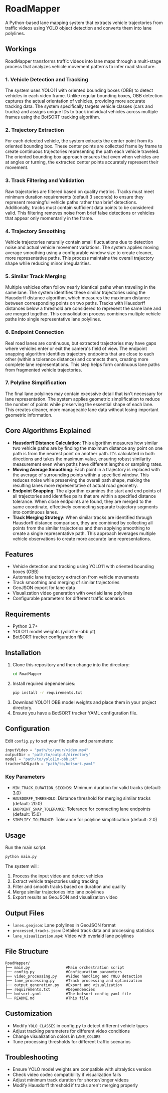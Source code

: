 # RoadMapper

A Python-based lane mapping system that extracts vehicle trajectories from traffic videos using YOLO object detection and converts them into lane polylines.

## Workings

RoadMapper transforms traffic videos into lane maps through a multi-stage process that analyzes vehicle movement patterns to infer road structure.

### 1. Vehicle Detection and Tracking

The system uses YOLO11 with oriented bounding boxes (OBB) to detect vehicles in each video frame. Unlike regular bounding boxes, OBB detection captures the actual orientation of vehicles, providing more accurate tracking data. The system specifically targets vehicle classes (cars and trucks) and assigns unique IDs to track individual vehicles across multiple frames using the BotSORT tracking algorithm.

### 2. Trajectory Extraction

For each detected vehicle, the system extracts the center point from its oriented bounding box. These center points are collected frame by frame to create continuous trajectories representing the path each vehicle traveled. The oriented bounding box approach ensures that even when vehicles are at angles or turning, the extracted center points accurately represent their movement.

### 3. Track Filtering and Validation

Raw trajectories are filtered based on quality metrics. Tracks must meet minimum duration requirements (default 3 seconds) to ensure they represent meaningful vehicle paths rather than brief detections. Additionally, tracks must contain sufficient data points to be considered valid. This filtering removes noise from brief false detections or vehicles that appear only momentarily in the frame.

### 4. Trajectory Smoothing

Vehicle trajectories naturally contain small fluctuations due to detection noise and actual vehicle movement variations. The system applies moving average smoothing using a configurable window size to create cleaner, more representative paths. This process maintains the overall trajectory shape while reducing minor irregularities.

### 5. Similar Track Merging

Multiple vehicles often follow nearly identical paths when traveling in the same lane. The system identifies these similar trajectories using the Hausdorff distance algorithm, which measures the maximum distance between corresponding points on two paths. Tracks with Hausdorff distances below a threshold are considered to represent the same lane and are merged together. This consolidation process combines multiple vehicle paths into single representative lane polylines.

### 6. Endpoint Connection

Real road lanes are continuous, but extracted trajectories may have gaps where vehicles enter or exit the camera's field of view. The endpoint snapping algorithm identifies trajectory endpoints that are close to each other (within a tolerance distance) and connects them, creating more complete lane representations. This step helps form continuous lane paths from fragmented vehicle trajectories.

### 7. Polyline Simplification

The final lane polylines may contain excessive detail that isn't necessary for lane representation. The system applies geometric simplification to reduce the number of points while preserving the essential shape of each lane. This creates cleaner, more manageable lane data without losing important geometric information.

## Core Algorithms Explained

* **Hausdorff Distance Calculation**: This algorithm measures how similar two vehicle paths are by finding the maximum distance any point on one path is from the nearest point on another path. It's calculated in both directions and takes the maximum value, ensuring robust similarity measurement even when paths have different lengths or sampling rates.
* **Moving Average Smoothing**: Each point in a trajectory is replaced with the average of surrounding points within a specified window. This reduces noise while preserving the overall path shape, making the resulting lanes more representative of actual road geometry.
* **Endpoint Snapping**: The algorithm examines the start and end points of all trajectories and identifies pairs that are within a specified distance tolerance. When close endpoints are found, they are merged to the same coordinate, effectively connecting separate trajectory segments into continuous lanes.
* **Track Merging Strategy**: When similar tracks are identified through Hausdorff distance comparison, they are combined by collecting all points from the similar trajectories and then applying smoothing to create a single representative path. This approach leverages multiple vehicle observations to create more accurate lane representations.

## Features

* Vehicle detection and tracking using YOLO11 with oriented bounding boxes (OBB)
* Automatic lane trajectory extraction from vehicle movements
* Track smoothing and merging of similar trajectories
* GeoJSON export for lane data
* Visualization video generation with overlaid lane polylines
* Configurable parameters for different traffic scenarios

## Requirements

* Python 3.7+
* YOLO11 model weights (yolo11m-obb.pt)
* BotSORT tracker configuration file

## Installation

1.  Clone this repository and then change into the directory:
    ```bash
    cd RoadMapper
    ```
2.  Install required dependencies:
    ```bash
    pip install -r requirements.txt
    ```
3.  Download YOLO11 OBB model weights and place them in your project directory.
4.  Ensure you have a BotSORT tracker YAML configuration file.

## Configuration

Edit `config.py` to set your file paths and parameters:

```python
inputVideo = "path/to/your/video.mp4"
outputDir = "path/to/output/directory"
model = "path/to/yolo11m-obb.pt"
trackerYAMLpath = "path/to/botsort.yaml"
````

### Key Parameters

  * `MIN_TRACK_DURATION_SECONDS`: Minimum duration for valid tracks (default: 3.0)
  * `HAUSDORFF_THRESHOLD`: Distance threshold for merging similar tracks (default: 20.0)
  * `ENDPOINT_SNAP_TOLERANCE`: Tolerance for connecting lane endpoints (default: 15.0)
  * `SIMPLIFY_TOLERANCE`: Tolerance for polyline simplification (default: 2.0)

## Usage

Run the main script:

```bash
python main.py
```

The system will:

1.  Process the input video and detect vehicles
2.  Extract vehicle trajectories using tracking
3.  Filter and smooth tracks based on duration and quality
4.  Merge similar trajectories into lane polylines
5.  Export results as GeoJSON and visualization video

## Output Files

  * `lanes.geojson`: Lane polylines in GeoJSON format
  * `processed_tracks.json`: Detailed track data and processing statistics
  * `lane_visualization.mp4`: Video with overlaid lane polylines

## File Structure

```
RoadMapper/
├── main.py                #Main orchestration script
├── config.py              #Configuration parameters
├── video_processing.py    #Video handling and YOLO detection
├── lane_processing.py     #Track processing and optimization
├── output_generation.py   #Export and visualization
├── requirements.txt       #Dependencies
├── botsort.yaml           #The botsort config yaml file
└── README.md              #This file
```

## Customization

  * Modify `YOLO_CLASSES` in config.py to detect different vehicle types
  * Adjust tracking parameters for different video conditions
  * Change visualization colors in `LANE_COLORS`
  * Tune processing thresholds for different traffic scenarios

## Troubleshooting

  * Ensure YOLO model weights are compatible with ultralytics version
  * Check video codec compatibility if visualization fails
  * Adjust minimum track duration for shorter/longer videos
  * Modify Hausdorff threshold if tracks aren't merging properly